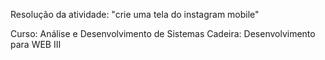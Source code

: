 Resolução da atividade: "crie uma tela do instagram mobile"

Curso: Análise e Desenvolvimento de Sistemas
Cadeira: Desenvolvimento para WEB III
